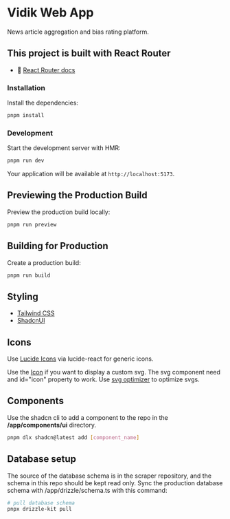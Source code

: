 # Vidik Web App

News article aggregation and bias rating platform.

## This project is built with React Router

- 📖 [React Router docs](https://reactrouter.com/)

### Installation

Install the dependencies:

```bash
pnpm install
```

### Development

Start the development server with HMR:

```bash
pnpm run dev
```

Your application will be available at `http://localhost:5173`.

## Previewing the Production Build

Preview the production build locally:

```bash
pnpm run preview
```

## Building for Production

Create a production build:

```bash
pnpm run build
```

## Styling

- [Tailwind CSS](https://tailwindcss.com/)
- [ShadcnUI](https://ui.shadcn.com/)

## Icons

Use [Lucide Icons](https://lucide.dev/icons/) via lucide-react for generic icons.

Use the [Icon](/app/components/icon.tsx) if you want to display a custom svg. The svg component need and id="icon" property to work.
Use [svg optimizer](https://jakearchibald.github.io/svgomg/) to optimize svgs.

## Components

Use the shadcn cli to add a component to the repo in the **/app/components/ui** directory.

```bash
pnpm dlx shadcn@latest add [component_name]
```

## Database setup

The source of the database schema is in the scraper repository, and the schema in this repo should be kept read only.
Sync the production database schema with /app/drizzle/schema.ts with this command:

```bash
# pull database schema
pnpx drizzle-kit pull
```
